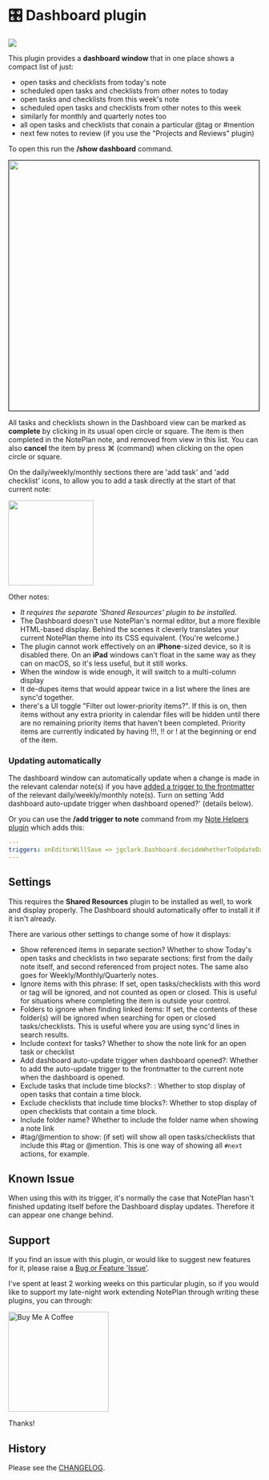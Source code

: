 # 🎛 Dashboard plugin
![](dashboard-0.6.0-RC5@2x.png)

This plugin provides a **dashboard window** that in one place shows a compact list of just:
- open tasks and checklists from today's note
- scheduled open tasks and checklists from other notes to today
- open tasks and checklists from this week's note
- scheduled open tasks and checklists from other notes to this week
- similarly for monthly and quarterly notes too
- all open tasks and checklists that conain a particular @tag or #mention
- next few notes to review (if you use the "Projects and Reviews" plugin)

To open this run the **/show dashboard** command.

<img width="500px" src="checking-off.gif" border="1pt solid" margin="8px"/>

All tasks and checklists shown in the Dashboard view can be marked as **complete** by clicking in its usual open circle or square. The item is then completed in the NotePlan note, and removed from view in this list. You can also **cancel** the item by press ⌘ (command) when clicking on the open circle or square.

On the daily/weekly/monthly sections there are 'add task' and 'add checklist' icons, to allow you to add a task directly at the start of that current note:

<img src="add-buttons@2x.png" width="170px">


Other notes:
- _It requires the separate 'Shared Resources' plugin to be installed_.
- The Dashboard doesn't use NotePlan's normal editor, but a more flexible HTML-based display. Behind the scenes it cleverly translates your current NotePlan theme into its CSS equivalent. (You're welcome.)
- The plugin cannot work effectively on an **iPhone**-sized device, so it is disabled there.  On an **iPad** windows can't float in the same way as they can on macOS, so it's less useful, but it still works.
- When the window is wide enough, it will switch to a multi-column display
- It de-dupes items that would appear twice in a list where the lines are sync'd together.
- there's a UI toggle "Filter out lower-priority items?". If this is on, then items without any extra priority in calendar files will be hidden until there are no remaining priority items that haven't been completed. Priority items are currently indicated by having !!!, !! or ! at the beginning or end of the item.

### Updating automatically
The dashboard window can automatically update when a change is made in the relevant calendar note(s) if you have [added a trigger to the frontmatter](https://help.noteplan.co/article/173-plugin-note-triggers) of the relevant daily/weekly/monthly note(s). Turn on setting 'Add dashboard auto-update trigger when dashboard opened?' (details below).

Or you can use the **/add trigger to note** command from my [Note Helpers plugin](https://github.com/NotePlan/plugins/tree/main/jgclark.NoteHelpers/) which adds this:
```yaml
---
triggers: onEditorWillSave => jgclark.Dashboard.decideWhetherToUpdateDashboard
---
```

## Settings
This requires the **Shared Resources** plugin to be installed as well, to work and display properly. The Dashboard should automatically offer to install it if it isn't already.

There are various other settings to change some of how it displays:
- Show referenced items in separate section? Whether to show Today's open tasks and checklists in two separate sections: first from the daily note itself, and second referenced from project notes. The same also goes for Weekly/Monthly/Quarterly notes.
- Ignore items with this phrase: If set, open tasks/checklists with this word or tag will be ignored, and not counted as open or closed. This is useful for situations where completing the item is outside your control.
- Folders to ignore when finding linked items: If set, the contents of these folder(s) will be ignored when searching for open or closed tasks/checklists. This is useful where you are using sync'd lines in search results.
- Include context for tasks? Whether to show the note link for an open task or checklist
- Add dashboard auto-update trigger when dashboard opened?: Whether to add the auto-update trigger to the frontmatter to the current note when the dashboard is opened.
- Exclude tasks that include time blocks?: : Whether to stop display of open tasks that contain a time block.
- Exclude checklists that include time blocks?: Whether to stop display of open checklists that contain a time block.
- Include folder name? Whether to include the folder name when showing a note link
- #tag/@mention to show: (if set) will show all open tasks/checklists that include this #tag or @mention. This is one way of showing all `#next` actions, for example.

## Known Issue
When using this with its trigger, it's normally the case that NotePlan hasn't finished updating itself before the Dashboard display updates. Therefore it can appear one change behind.

## Support
If you find an issue with this plugin, or would like to suggest new features for it, please raise a [Bug or Feature 'Issue'](https://github.com/NotePlan/plugins/issues).

I've spent at least 2 working weeks on this particular plugin, so if you would like to support my late-night work extending NotePlan through writing these plugins, you can through:

[<img width="200px" alt="Buy Me A Coffee" src="https://www.buymeacoffee.com/assets/img/guidelines/download-assets-sm-2.svg">](https://www.buymeacoffee.com/revjgc)

Thanks!

## History
Please see the [CHANGELOG](CHANGELOG.md).
